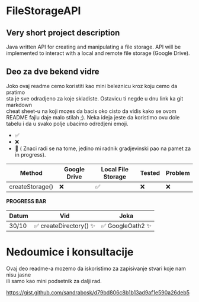 # FileStorageAPI
## Very short project description
Java written API for creating and manipulating a file storage.
API will be implemented to interact with a local and remote file storage (Google Drive).

## Deo za dve bekend vidre
Joko ovaj readme cemo koristiti kao mini beleznicu kroz koju cemo da pratimo  
sta je sve odradjeno za koje skladiste. Ostavicu ti negde u dnu link ka git markdown  
cheat sheet-u na koji mozes da bacis oko cisto da vidis kako se ovom README fajlu
daje malo stilah ;). Neka ideja jeste da koristimo ovu dole tabelu i da u svako polje ubacimo odredjeni emoji.  
- :white_check_mark:
- :x:
- :construction_worker: ( Znaci radi se na tome, jedino mi radnik gradjevinski pao na pamet za in progress).

Method | Google Drive | Local File Storage | Tested| Problem|
-------|--------------|--------------------|-------|--------|
createStorage()|:x:|:white_check_mark:|:x:|:x:|

**PROGRESS BAR**

Datum|Vid|Joka
-----|---|----
30/10|:white_check_mark: createDirectory() :sparkles: |:white_check_mark: GoogleOath2 :sparkles:

# Nedoumice i konsultacije
Ovaj deo readme-a mozemo da iskoristimo za zapisivanje stvari koje nam nisu jasne  
ili samo kao mini podsetnik za dalji rad.

https://gist.github.com/sandrabosk/d79bd806c8b1b13ad9af1e590a26deb5
